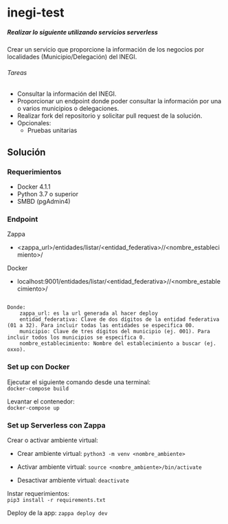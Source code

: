 # inegi-test

##### Realizar lo siguiente utilizando servicios serverless

Crear un servicio que proporcione la información de los negocios por localidades (Municipio/Delegación) del INEGI.  

###### Tareas
- Consultar la información del INEGI.
- Proporcionar un endpoint donde poder consultar la información por una o varios municipios o delegaciones.
- Realizar fork del repositorio y solicitar pull request de la solución.
- Opcionales:
    - Pruebas unitarias


## Solución

### Requerimientos
- Docker 4.1.1
- Python 3.7 o superior
- SMBD (pgAdmin4)


### Endpoint

Zappa  
- <zappa_url>/entidades/listar/<entidad_federativa>/<municipio>/<nombre_establecimiento>/

Docker 
- localhost:9001/entidades/listar/<entidad_federativa>/<municipio>/<nombre_establecimiento>/
```

Donde:
    zappa_url: es la url generada al hacer deploy
    entidad_federativa: Clave de dos dígitos de la entidad federativa (01 a 32). Para incluir todas las entidades se especifica 00.
    municipio: Clave de tres dígitos del municipio (ej. 001). Para incluir todos los municipios se especifica 0.
    nombre_establecimiento: Nombre del establecimiento a buscar (ej. oxxo).
```

### Set up con Docker

Ejecutar el siguiente comando desde una terminal:  
`docker-compose build`  

Levantar el contenedor:  
`docker-compose up`

### Set up Serverless con Zappa

Crear o activar ambiente virtual:
- Crear ambiente virtual:
    `python3 -m venv <nombre_ambiente>`

- Activar ambiente virtual:
    `source <nombre_ambiente>/bin/activate`

- Desactivar ambiente virtual:
    `deactivate`

Instar requerimientos:  
`pip3 install -r requirements.txt`

Deploy de la app:
`zappa deploy dev`

